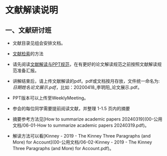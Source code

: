 # 文献解读说明

## 一、文献研讨班

* 文献目录见组会安排文档。
* [文献检索](00-公用文档/01-1-文献来源及检索技巧.pdf)的方法
* 请先阅读[文献解读与PPT规范](00-公用文档/02-1-文献解读PPT规范.md)，在有更好的论文解读规范之前按照文献解读规范准备汇报。
* 讲解结束后，请上传文献解读的pdf。pdf或文档按月存放，文件统一命名为: *日期姓名论文展示.pdf*，比如：20200418_李玥阳_论文展示.pdf。
* PPT版本可以上传至WeeklyMeeting。

* 参会的每位同学需要提前阅读文献，并整理 1-1.5 页内的摘要
* 摘要参考方法见[How to summarize academic papers 20240319](00-公用文档/06-01-How to summarize academic papers 20240319.pdf)。
* 解读方法可以看[Kinney - 2019 - The Kinney Three Paragraphs (and More) for Account](00-公用文档/06-02-Kinney - 2019 - The Kinney Three Paragraphs (and More) for Account.pdf)。
